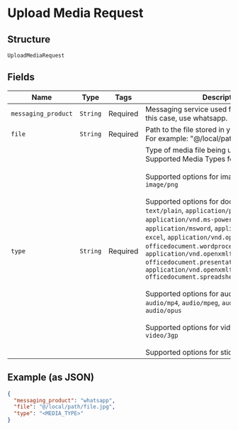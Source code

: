
# Upload Media Request

## Structure

`UploadMediaRequest`

## Fields

| Name | Type | Tags | Description |
|  --- | --- | --- | --- |
| `messaging_product` | `String` | Required | Messaging service used for the request. In this case, use whatsapp. |
| `file` | `String` | Required | Path to the file stored in your local directory. For example: "@/local/path/file.jpg". |
| `type` | `String` | Required | Type of media file being uploaded. See Supported Media Types for more information.<br><br>Supported options for images are: `image/jpeg`, `image/png`<br><br>Supported options for documents are: `text/plain`, `application/pdf`, `application/vnd.ms-powerpoint`, `application/msword`, `application/vnd.ms-excel`, `application/vnd.openxmlformats-officedocument.wordprocessingml.document`, `application/vnd.openxmlformats-officedocument.presentationml.presentation`, `application/vnd.openxmlformats-officedocument.spreadsheetml.sheet`<br><br>Supported options for audio are: `audio/aac`, `audio/mp4`, `audio/mpeg`, `audio/amr`, `audio/ogg`, `audio/opus`<br><br>Supported options for video are: `video/mp4`, `video/3gp`<br><br>Supported options for stickers are: `image/webp` |

## Example (as JSON)

```json
{
  "messaging_product": "whatsapp",
  "file": "@/local/path/file.jpg",
  "type": "<MEDIA_TYPE>"
}
```


